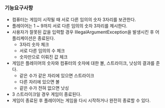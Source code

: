### 기능요구사항
+ 컴퓨터는 게임이 시작될 때 서로 다른 임의의 숫자 3자리를 보관한다.
+ 플레이어는 1 ~ 9까지 서로 다른 임의의 숫자 3자리를 제시한다.
+ 사용자가 잘못된 값을 입력할 경우 IllegalArgumentException을 발생시킨 후 어플리케이션은 종료된다.
  + 3자리 숫자 체크
  + 서로 다른 임의의 수 체크
  + 숫자만으로 이뤄진 값 체크
+ 게임은 플레이어의 숫자와 컴퓨터의 숫자에 대한 볼, 스트라이크, 낫싱의 결과를 준다. 
  + 같은 수가 같은 자리에 있으면 스트라이크
  + 다른 자리에 있으면 볼
  + 같은 수가 전혀 없으면 낫싱
+ 3 스트라이크일 경우 게임이 종료된다.
+ 게임이 종료된 후 플레이어는 게임을 다시 시작하거나 완전히 종료할 수 있다.